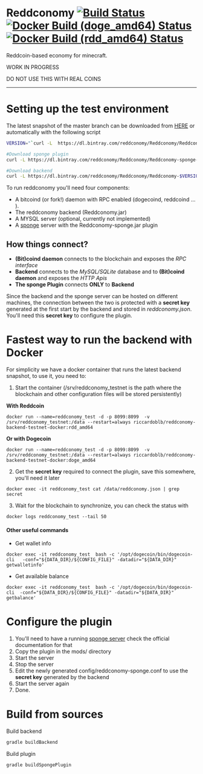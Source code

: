 # Reddconomy [![Build Status](https://travis-ci.org/Reddconomy/Reddconomy.svg?branch=master)](https://travis-ci.org/Reddconomy/Reddconomy)  [![Docker Build (doge_amd64) Status](https://dockerbuildbadges.quelltext.eu/status.svg?organization=riccardoblb&repository=reddconomy-backend-testnet-docker&tag=doge_amd64)](https://hub.docker.com/r/riccardoblb/reddconomy-backend-testnet-docker/builds/) [![Docker Build (rdd_amd64) Status](https://dockerbuildbadges.quelltext.eu/status.svg?organization=riccardoblb&repository=reddconomy-backend-testnet-docker&tag=rdd_amd64)](https://hub.docker.com/r/riccardoblb/reddconomy-backend-testnet-docker/builds/)
Reddcoin-based economy for minecraft.

WORK IN PROGRESS

DO NOT USE THIS WITH REAL COINS
___________________________________________________


# Setting up the test environment
The latest snapshot of the master branch can be downloaded from [HERE](https://dl.bintray.com/reddconomy/Reddconomy/) or automatically with the following script
```bash
VERSION="`curl -L  https://dl.bintray.com/reddconomy/Reddconomy/Reddconomy_latest.txt`"

#Download sponge plugin
curl -L https://dl.bintray.com/reddconomy/Reddconomy/Reddconomy-sponge-$VERSION.jar -o Reddconomy-sponge.jar

#Download backend
curl -L https://dl.bintray.com/reddconomy/Reddconomy/Reddconomy-$VERSION.jar -o Reddconomy.jar
```

To run reddconomy you'll need  four components:
- A bitcoind (or fork!) daemon with RPC enabled (dogecoind, reddcoind ... ).
- The reddconomy backend (Reddconomy.jar)
- A MYSQL server (optional, currently not implemented)
- A [sponge](https://www.spongepowered.org/) server with the Reddconomy-sponge.jar plugin

## How things connect?

 - **(Bit)coind daemon** connects to the blockchain and exposes the *RPC interface* 
 - **Backend** connects to the *MySQL/SQLite* database and to **(Bit)coind daemon** and exposes the *HTTP Apis*
 - **The sponge Plugin** connects **ONLY** to **Backend**

 Since the backend and the sponge server can be hosted on different machines, the connection between the two is protected with a **secret key** generated at the first start by the backend and stored in *reddconomy.json*. You'll need this **secret key** to configure the plugin.


# Fastest way to run the backend with Docker

For simplicity we have a docker container that runs the latest backend snapshot, to use it, you need to:
1. Start the container (/srv/reddconomy_testnet is the path where the blockchain and other configuration files will be stored persistently)

__With Reddcoin__
```
docker run --name=reddconomy_test -d -p 8099:8099  -v /srv/reddconomy_testnet:/data --restart=always riccardoblb/reddconomy-backend-testnet-docker:rdd_amd64
```

__Or with Dogecoin__
```
docker run --name=reddconomy_test -d -p 8099:8099  -v /srv/reddconomy_testnet:/data --restart=always riccardoblb/reddconomy-backend-testnet-docker:doge_amd64
```

2. Get the **secret key** required to connect the plugin, save this somewhere, you'll need it later
```
docker exec -it reddconomy_test cat /data/reddconomy.json | grep secret
```
3. Wait for the blockchain to synchronize, you can check the status with
```
docker logs reddconomy_test --tail 50
```

#### Other useful commands
-  Get wallet info

```
docker exec -it reddconomy_test  bash -c '/opt/dogecoin/bin/dogecoin-cli   -conf="${DATA_DIR}/${CONFIG_FILE}" -datadir="${DATA_DIR}" getwalletinfo'
```

- Get available balance
```
docker exec -it reddconomy_test  bash -c '/opt/dogecoin/bin/dogecoin-cli  -conf="${DATA_DIR}/${CONFIG_FILE}" -datadir="${DATA_DIR}" getbalance'
```






# Configure the plugin
1. You'll need to have a running [sponge server](https://www.spongepowered.org/) check the official documentation for that
2. Copy the plugin in the mods/ directory
3. Start the server
4. Stop the server
5. Edit the newly generated config/reddconomy-sponge.conf to use the **secret key** generated by the backend
6. Start the server again
7. Done.



# Build from sources
Build backend
```bash
gradle buildBackend
```
Build plugin
```bash
gradle buildSpongePlugin
```

